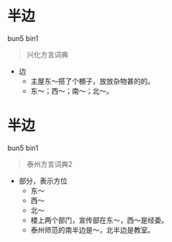 # 半边
bun5 bin1
> 兴化方言词典
- 边
  - 主屋东～搭了个棚子，放放杂物甚的的。
  - 东～；西～；南～；北～。


# 半边
bun5 bin1
> 泰州方言词典2
- 部分，表示方位
  - 东～
  - 西～
  - 北～
  - 楼上两个部门，宣传部在东～，西～是经委。
  - 泰州师范的南半边是～，北半边是教室。